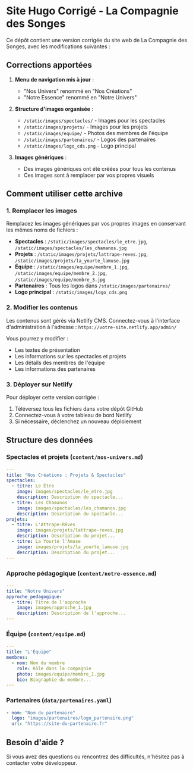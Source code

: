 # Site Hugo Corrigé - La Compagnie des Songes

Ce dépôt contient une version corrigée du site web de La Compagnie des Songes, avec les modifications suivantes :

## Corrections apportées

1. **Menu de navigation mis à jour** :
   - "Nos Univers" renommé en "Nos Créations"
   - "Notre Essence" renommé en "Notre Univers"

2. **Structure d'images organisée** :
   - `/static/images/spectacles/` - Images pour les spectacles
   - `/static/images/projets/` - Images pour les projets
   - `/static/images/equipe/` - Photos des membres de l'équipe
   - `/static/images/partenaires/` - Logos des partenaires
   - `/static/images/logo_cds.png` - Logo principal

3. **Images génériques** :
   - Des images génériques ont été créées pour tous les contenus
   - Ces images sont à remplacer par vos propres visuels

## Comment utiliser cette archive

### 1. Remplacer les images

Remplacez les images génériques par vos propres images en conservant les mêmes noms de fichiers :

- **Spectacles** : `/static/images/spectacles/le_etre.jpg`, `/static/images/spectacles/les_chamanos.jpg`
- **Projets** : `/static/images/projets/lattrape-reves.jpg`, `/static/images/projets/la_yourte_lamuse.jpg`
- **Équipe** : `/static/images/equipe/membre_1.jpg`, `/static/images/equipe/membre_2.jpg`, `/static/images/equipe/membre_3.jpg`
- **Partenaires** : Tous les logos dans `/static/images/partenaires/`
- **Logo principal** : `/static/images/logo_cds.png`

### 2. Modifier les contenus

Les contenus sont gérés via Netlify CMS. Connectez-vous à l'interface d'administration à l'adresse :
`https://votre-site.netlify.app/admin/`

Vous pourrez y modifier :
- Les textes de présentation
- Les informations sur les spectacles et projets
- Les détails des membres de l'équipe
- Les informations des partenaires

### 3. Déployer sur Netlify

Pour déployer cette version corrigée :

1. Téléversez tous les fichiers dans votre dépôt GitHub
2. Connectez-vous à votre tableau de bord Netlify
3. Si nécessaire, déclenchez un nouveau déploiement

## Structure des données

### Spectacles et projets (`content/nos-univers.md`)

```yaml
---
title: "Nos Créations : Projets & Spectacles"
spectacles:
  - titre: Le Être
    image: images/spectacles/le_etre.jpg
    description: Description du spectacle...
  - titre: Les Chamanos
    image: images/spectacles/les_chamanos.jpg
    description: Description du spectacle...
projets:
  - titre: L'Attrape-Rêves
    image: images/projets/lattrape-reves.jpg
    description: Description du projet...
  - titre: La Yourte l'Amuse
    image: images/projets/la_yourte_lamuse.jpg
    description: Description du projet...
---
```

### Approche pédagogique (`content/notre-essence.md`)

```yaml
---
title: "Notre Univers"
approche_pedagogique:
  - titre: Titre de l'approche
    image: images/approche_1.jpg
    description: Description de l'approche...
---
```

### Équipe (`content/equipe.md`)

```yaml
---
title: "L'Équipe"
membres:
  - nom: Nom du membre
    role: Rôle dans la compagnie
    photo: images/equipe/membre_1.jpg
    bio: Biographie du membre...
---
```

### Partenaires (`data/partenaires.yaml`)

```yaml
- nom: "Nom du partenaire"
  logo: "images/partenaires/logo_partenaire.png"
  url: "https://site-du-partenaire.fr"
```

## Besoin d'aide ?

Si vous avez des questions ou rencontrez des difficultés, n'hésitez pas à contacter votre développeur.
